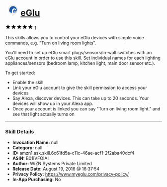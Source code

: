 # &nbsp;<img src="skill_icon" alt="eGlu icon" width="36"> [eGlu](http://alexa.amazon.com/#skills/amzn1.ask.skill.6c61fd5a-c11c-46ae-acf1-2f2aba40dcf4)
![5 stars](../../images/ic_star_black_18dp_1x.png)![5 stars](../../images/ic_star_black_18dp_1x.png)![5 stars](../../images/ic_star_black_18dp_1x.png)![5 stars](../../images/ic_star_black_18dp_1x.png)![5 stars](../../images/ic_star_black_18dp_1x.png) 1

This skills allows you to control your eGlu devices with simple voice commands, e.g. "Turn on living room lights".

You'll need to set up eGlu smart plugs/sensors/in-wall switches with an eGlu account in order to use this skill.  Set individual names for each lighting appliances/sensors (bedroom lamp, kitchen light, main door sensor etc.). 


To get started:
- Enable the skill
- Link your eGlu account to give the skill permission to access your devices
- Say Alexa, discover devices. This can take up to 20 seconds. Your devices will show up in your Alexa app.
- Once your account is linked you can say "Turn on living room light." and see that light actually turns on

***

### Skill Details

* **Invocation Name:** null
* **Category:** null
* **ID:** amzn1.ask.skill.6c61fd5a-c11c-46ae-acf1-2f2aba40dcf4
* **ASIN:** B01IVFOIAI
* **Author:** WiZN Systems Private Limited
* **Release Date:** August 19, 2016 @ 16:37:54
* **Privacy Policy:** https://www.myeglu.com/privacy-policy/
* **In-App Purchasing:** No
